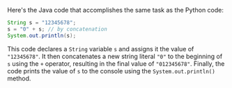 Here's the Java code that accomplishes the same task as the Python code:
```java
String s = "12345678";
s = "0" + s; // by concatenation
System.out.println(s);
```
This code declares a `String` variable `s` and assigns it the value of `"12345678"`. It then concatenates a new string literal `"0"` to the beginning of `s` using the `+` operator, resulting in the final value of `"012345678"`. Finally, the code prints the value of `s` to the console using the `System.out.println()` method.

